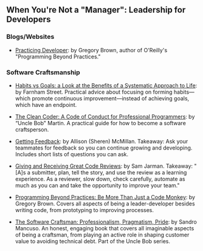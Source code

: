 ## When You're Not a "Manager": Leadership for Developers

### Blogs/Websites

- [Practicing Developer](https://practicingdeveloper.com/): by Gregory Brown, author of O'Reilly's "Programming Beyond Practices."

### Software Craftsmanship

- [Habits vs Goals: a Look at the Benefits of a Systematic Approach to Life](https://www.farnamstreetblog.com/2017/06/habits-vs-goals/): by Farnham Street. Practical advice about focusing on forming habits—which promote continuous improvement—instead of achieving goals, which have an endpoint.

- [The Clean Coder: A Code of Conduct for Professional Programmers](https://www.amazon.com/Clean-Coder-Conduct-Professional-Programmers/dp/0137081073/ref=pd_sim_14_1?_encoding=UTF8&pd_rd_i=0137081073&pd_rd_r=ZG5XBXBXACNY81TG4FXM&pd_rd_w=0mdSO&pd_rd_wg=so42p&psc=1&refRID=ZG5XBXBXACNY81TG4FXM): by “Uncle Bob" Martin. A practical guide for how to become a software craftsperson.

- [Getting Feedback](http://daydreamsinruby.com/getting-feedback/): by Allison (Sheren) McMillan. Takeaway: Ask your teammates for feedback so you can continue growing and developing. Includes short lists of questions you can ask.

- [Giving and Receiving Great Code Reviews](https://dev.to/samjarman/giving-and-receiving-great-code-reviews): by Sam Jarman. Takeaway: "[A]s a submitter, plan, tell the story, and use the review as a learning experience. As a reviewer, slow down, check carefully, automate as much as you can and take the opportunity to improve your team."

- [Programming Beyond Practices: Be More Than Just a Code Monkey](https://www.amazon.com/Programming-Beyond-Practices-More-Monkey/dp/1491943823/ref=sr_1_1?ie=UTF8&qid=1496801606&sr=8-1&keywords=programming+beyond+practices): by Gregory Brown. Covers all aspects of being a leader-developer besides writing code, from prototyping to improving processes.

- [The Software Craftsman: Professionalism, Pragmatism, Pride](https://www.amazon.com/Software-Craftsman-Professionalism-Pragmatism-Robert/dp/0134052501): by Sandro Mancuso. An honest, engaging book that covers all imaginable aspects of being a craftsman, from playing an active role in shaping customer value to avoiding technical debt. Part of the Uncle Bob series.

